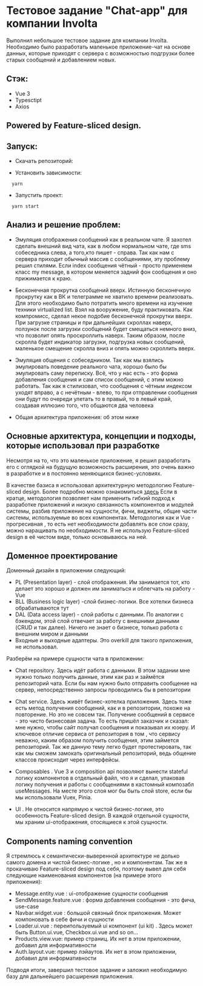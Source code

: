 # Тестовое задание "Chat-app" для компании Involta
 
 Выполнил небольшое тестовое задание для компании Involta. Необходимо было разработать маленькое приложение-чат на основе данных, которые приходят с сервера с возможностью подгрузки более старых сообщений и добавлением новых.
 
 ## Стэк: 
 - Vue 3
 - Typesctipt
 - Axios

## Powered by Feature-sliced design.
 
 ## Запуск:
 
 - Скачать репозиторий: 
 
 - Установить зависимости:
  ```
    yarn 
  ```
 - Запустить проект:
  ```
    yarn start
  ```
  
  ## Анализ и решение проблем:
  - Эмуляция отображения сообщений как в реальном чате. Я захотел сделать внешний вид чата, как в любом нормальном чате, где sms собеседника слева, а того,кто пишет - справа. Так как нам с сервера приходит обычный массив с сообщениями, эту проблему решил стилями. Если index сообщения чётный - просто применяем класс my message, в котором меняется задний фон сообщения и оно прижимается к краю.
  
  - Бесконечная прокрутка сообщений вверх. Истинную бесконечную прокрутку как в ВК и телеграмме не хватило времени реализовать. Для этого необходимо было потратить много времени на изучение техники virtualized list. Взял на вооружение, буду практиковать. Как компромисс, сделал некое подобие бесконечной прокрутки вверх. При загрузке страницы и при дальнейших скроллах наверх, ползунок после загрузки сообщений будет смещаться немного вниз, что позволит опять проскроллить наверх. Таким образом, после скролла будет индикатор загрузки, подгрузка новых сообщений, маленькое смещение скролла вниз  и опять можно скроллить вверх.

- Эмуляция общения с собеседником. Так как мы взялись эмулировать поведение реального чата, хорошо было бы эмулировать саму переписку. Всё, что у нас есть - это форма добавления сообщения и сам список сообщений, с этим можно работать. Так как я стилизовал, что сообщения с чётным индексом уходят вправо, а с нечётным - влево, то при отправлении сообщения они будут по очереди улетать то в правый, то в левый край, создавая иллюзию того, что общаются два человека
 
 - Общая архитектура приложения: об этом ниже
 
  ## Основные архитектура, концепции и подходы, которые использовал при разработке
  
  Несмотря на то, что это маленькое приложение, я решил разработать его с оглядкой на будущую возможность расширения, это очень важно в разработке и в постоянно меняющихся бизнес-условиях.
  
  В качестве базиса я использовал архитектурную методологию Feature-sliced design. Более подробно можно ознакомиться [здесь](https://feature-sliced.design/ru/)
  Если в кратце, методология позволяет нам применить гибкий подход к разработке приложений и низкую связанность компонентов и модулей системы, разбив приложение на сущности, фичи, виджеты, общие части системы, используемые во всех компонентах. Методология как и Vue - прогресивная , то есть нет необходимости добавлять все слои сразу, можно наращивать по необходимости. Я не использую Feature-sliced design в её чистом виде, только основываюсь на ней.
  
## Доменное проектирование 
  Доменный дизайн в приложении следующий:
  - PL (Presentation layer) - слой отображения. Им занимается тот, кто делает это хорошо и должен им заниматься и облегчать на работу - Vue
  - BLL (Business logic layer) -слой бизнес-логики. Все хотелки бизнеса обрабатываются тут
  - DAL (Data access layer) - слой работы с данными. По аналогии с бэкендом, этой слой отвечает за работу с внешними данными (CRUD и так далее). Ничего не знает о бизнесе, только работа с внешним миром и данными
  - Входные и выходные адаптеры. Это overkill для такого приложения, не использовал.

Разберём на примере сущности чата в приложении: 
- Chat repository. Здесь идёт работа с данными. В этом задании мне нужно только получить данные, этим как раз и займётся репозиторий чата. Если бы нам нужно было отправить сообщение на сервер, непосредственно запросы проводились бы в репозитории

- Chat service. Здесь живёт бизнес-хотелка приложения. Здесь тоже есть метод получения сообщений, как и в репозитории, похоже на повторение. Но это не совсем так. Получение сообщений в сервисе - это чисто бизнесовая задача. То есть пришёл заказчик и сказал: мне нужно, чтобы сайт получал сообщения и показывал их юзеру. И ключевое отличие сервиса от репозитория в том , что сервису неважно, каким образом получить сообщения, этим займется репозиторий. Так же данную тему легко будет протестировать, так как мы сможем замокать оригинальный репозиторий, ведь общение классов происходит через интерфейсы.

- Composables . Vue 3 и composition api позволяют вынести stateful логику компонентов в отдельный файл, что я и сделал, упаковав логику получения и работы с сообщениями в кастомный композабл useMessages. На месте этого слоя мог бы быть слой store, если бы мы использовали Vuex, Pinia.

- UI . Не относится напрямую к чистой бизнес-логике, это особенность Feature-sliced design. В каждой отдельной сущности, мы храним ui-отображения, отосящиеся к этой сущности.

 ## Components naming convention
 
 Я стремлюсь к семантически-выверенной архитектуре не долько самого домена и чистой бизнес-логике , но и компонентам. Так же я прокачиваю Feature-sliced design под себя, поэтому вывел для себя следующие наименования компонентов (на примере этого приложения):
 
 - Message.entity.vue : ui-отображение сущности сообщения
 - SendMessage.feature.vue : форма добавления сообщения - это фича, use-case
 - Navbar.widget.vue : большой связный блок приложения. Может компоновать в себе фичи и сущности
 - Loader.ui.vue : переипользуемый ui компонент (ui kit) . Здесь может быть Button.ui.vue, Checkbox.ui.vue and so on...
 - Products.view.vue: пример страниц. Их нет в этом приложении, добавил для информативности
 - Auth.layout.vue: пример лэйаутов. Их нет в этом приложении, добавил для информативности

Подводя итоги, завершил тестовое задание и заложил необходимую базу для дальнейшего расширения приложения.
